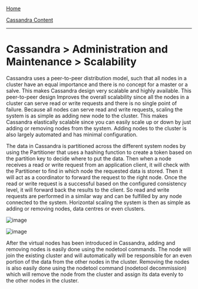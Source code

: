 [Home](../../index.md)

[Cassandra Content](../Cassandra.md)
___

# Cassandra > Administration and Maintenance > Scalability


Cassandra uses a peer-to-peer distribution model, such that all nodes in a cluster have an equal importance and there is no concept for a master or a salve. This makes Cassandra design very scalable and highly available. This peer-to-peer design Improves the overall scalability since all the nodes in a cluster can serve read or write requests and there is no single point of failure.  Because all nodes can serve read and write requests, scaling the system is as simple as adding new node to the cluster. This makes Cassandra elastically scalable since you can easily scale up or down by just adding or removing nodes from the system.  Adding nodes to the cluster is also largely automated and has minimal configuration.  

The data in Cassandra is partitioned across the different system nodes by using the Partitioner that uses a hashing function to create a token based on the partition key to decide where to put the data. Then when a node receives a read or write request from an application client, it will check with the Partitioner to find in which node the requested data is stored. Then it will act as a coordinator to forward the request to the right node. Once the read or write request is a successful based on the configured consistency level, it will forward back the results to the client. So read and write requests are performed in a similar way and can be fulfilled by any node connected to the system. Horizontal scaling the system is then as simple as adding or removing nodes, data centres or even clusters.

![image](http://www.rapidvaluesolutions.com/wp-content/uploads/2015/07/Image-12.png)



![image](http://www.rapidvaluesolutions.com/wp-content/uploads/2015/07/Image-1.png)


After the virtual nodes has been introduced in Cassandra, adding and removing nodes is easily done using the nodetool commands. The node will join the existing cluster and will automatically will be responsible for an even portion of the data from the other nodes in the cluster. Removing the nodes is also easily done using the nodetool command (nodetool decommission) which will remove the node from the cluster and assign its data evenly to the other nodes in the cluster.
